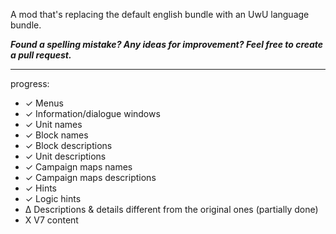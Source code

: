 A mod that's replacing the default english bundle with an UwU language bundle.

***Found a spelling mistake? Any ideas for improvement? Feel free to create a pull request.***


-----
progress:
* ✓  Menus
* ✓  Information/dialogue windows
* ✓  Unit names
* ✓  Block names
* ✓  Block descriptions
* ✓  Unit descriptions
* ✓  Campaign maps names
* ✓  Campaign maps descriptions
* ✓  Hints
* ✓  Logic hints
* ∆  Descriptions & details different from the original ones (partially done)
* X  V7 content
